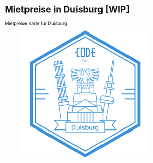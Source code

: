 # Mietpreise in Duisburg [WIP]

Mietpreise Karte für Duisburg

<p align="center"><img width="400" src="https://raw.githubusercontent.com/codeforduisburg/Logo/default/logo.png"></p>